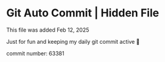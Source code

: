 # Git Auto Commit | Hidden File

This file was added Feb 12, 2025

Just for fun and keeping my daily git commit active 🤪

commit number: 63381
